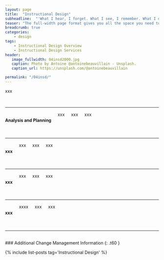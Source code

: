 ```yaml
---
layout: page
title:  "Instructional Design"
subheadline:  "'What I hear, I forget. What I see, I remember. What I do, I understand.' Xunzi"
teaser: "The full-width page format gives you all the space you need to show your content using the grid."
breadcrumb: true
categories:
    - design
tags:
    - Instructional Design Overview
    - Instructional Design Services
header:
   image_fullwidth: 04insd2000.jpg
   caption: Photo by Antoine @antoinebeauvillain - Unsplash.
   caption_url: https://unsplash.com/@antoinebeauvillain

permalink: "/04insd/"
---
```

xxx

<br>
<hr>
<div class="row" >
  <div class="medium-4 large-3 columns t30">
      <p style="margin:0;"><img src="{{ site.urlimg }}02ocm_an_title.jpg" alt=""></p>
    </div><!-- /.medium-4.columns -->
  <div class="medium-8 large-9 columns t30">
      <h4>Analysis and Planning</h4>
      <p style="margin:0;">xxx</p>
      <p style="margin:0;">xxx</p>
      <p style="margin:0;">xxx</p>
    </div><!-- /.medium-8.columns -->
</div><!-- /.row -->
<br>
<hr>
<div class="row">
  <div class="medium-4 large-3 columns t30">
    <p style="margin:0;"><img src="{{ site.urlimg }}02ocm_ld_title.jpg" alt=""></p>
  </div><!-- /.medium-4.columns -->
  <div class="medium-8 large-9 columns t30">
    <h4>xxx</h4>
    <p style="margin:0;">xxx</p>
    <p style="margin:0;">xxx</p>
    <p style="margin:0;">xxx</p>
  </div><!-- /.medium-8.columns -->
</div><!-- /.row -->
<br>
<hr>
<div class="row">
  <div class="medium-4 large-3 columns t30">
    <img src="{{ site.urlimg }}02ocm_mg_title.jpg" alt="">
  </div><!-- /.medium-4.columns -->
  <div class="medium-8 large-9 columns t30">
    <h4>xxx</h4>
    <p style="margin:0;">xxx</p>
    <p style="margin:0;">xxx</p>
    <p style="margin:0;">xxx</p>
  </div><!-- /.medium-8.columns -->
</div><!-- /.row -->
<br>
<hr>
<div class="row">
  <div class="medium-4 large-3 columns t30">
    <img src="{{ site.urlimg }}02ocm_em_title.jpg" alt="">
  </div><!-- /.medium-4.columns -->
  <div class="medium-8 large-9 columns t30">
    <h4>xxx</h4>
    <p style="margin:0;">xxxx</p>
    <p style="margin:0;">xxx</p>
    <p style="margin:0;">xxx</p>
  </div><!-- /.medium-8.columns -->
</div><!-- /.row -->
<br>
<hr>  
<br>
### Additional Change Management Information
{: .t60 }

{% include list-posts tag='Instructional Design' %}
